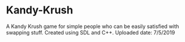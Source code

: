 # Kandy-Krush
A Kandy Krush game for simple people who can be easily satisfied with swapping stuff.
Created using SDL and C++.
Uploaded date: 7/5/2019

